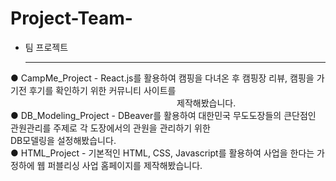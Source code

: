 # Project-Team-

- 팀 프로젝트<hr/> 

● CampMe_Project - React.js를 활용하여 캠핑을 다녀온 후 캠핑장 리뷰, 캠핑을 가기전 후기를 확인하기 위한 커뮤니티 사이트를<br/>
                   제작해봤습니다.<br/>
● DB_Modeling_Project - DBeaver를 활용하여 대한민국 무도도장들의 큰단점인 관원관리를 주제로 각 도장에서의 관원을 관리하기 위한<br/>
                        DB모델링을 설정해봤습니다.<br/>
● HTML_Project - 기본적인 HTML, CSS, Javascript를 활용하여 사업을 한다는 가정하에 웹 퍼블리싱 사업 홈페이지를 제작해봤습니다.

